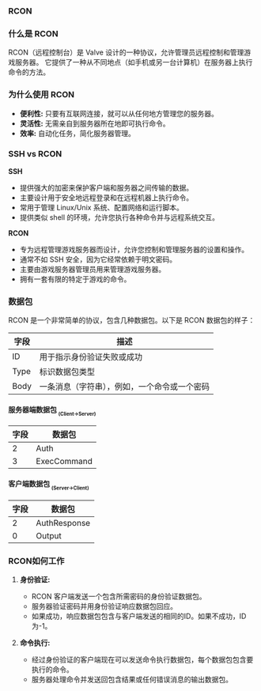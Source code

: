 ### RCON

### 什么是 RCON

RCON（远程控制台）是 Valve 设计的一种协议，允许管理员远程控制和管理游戏服务器。
它提供了一种从不同地点（如手机或另一台计算机）在服务器上执行命令的方法。

### 为什么使用 RCON

- **便利性:** 只要有互联网连接，就可以从任何地方管理您的服务器。
- **灵活性:** 无需亲自到服务器所在地即可执行命令。
- **效率:** 自动化任务，简化服务器管理。

### SSH vs RCON

**SSH**

- 提供强大的加密来保护客户端和服务器之间传输的数据。
- 主要设计用于安全地远程登录和在远程机器上执行命令。
- 常用于管理 Linux/Unix 系统、配置网络和运行脚本。
- 提供类似 shell 的环境，允许您执行各种命令并与远程系统交互。

**RCON**

- 专为远程管理游戏服务器而设计，允许您控制和管理服务器的设置和操作。
- 通常不如 SSH 安全，因为它经常依赖于明文密码。
- 主要由游戏服务器管理员用来管理游戏服务器。
- 拥有一套有限的特定于游戏的命令。

### 数据包

RCON 是一个非常简单的协议，包含几种数据包。以下是 RCON 数据包的样子：

| 字段   | 描述                                     |
|------| ----------------------------------------------- |
| ID   | 用于指示身份验证失败或成功 |
| Type | 标识数据包类型                     |
| Body | 一条消息（字符串），例如，一个命令或一个密码 |

#### 服务器端数据包 <sub><sub>(Client→Server)</sub></sub>

| 字段 | 数据包      |
| ---- | ----------- |
| 2    | Auth        |
| 3    | ExecCommand |

#### 客户端数据包 <sub><sub>(Server→Client)</sub></sub>

| 字段 | 数据包       |
| ---- | ------------ |
| 2    | AuthResponse |
| 0    | Output       |

### RCON如何工作

1. **身份验证:**

   - RCON 客户端发送一个包含所需密码的身份验证数据包。
   - 服务器验证密码并用身份验证响应数据包回应。
   - 如果成功，响应数据包包含与客户端发送的相同的ID。如果不成功，ID为-1。

2. **命令执行:**

   - 经过身份验证的客户端现在可以发送命令执行数据包，每个数据包包含要执行的命令。
   - 服务器处理命令并发送回包含结果或任何错误消息的输出数据包。